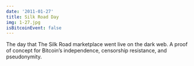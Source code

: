 ```yaml
---
date: '2011-01-27'
title: Silk Road Day
img: 1-27.jpg
isBitcoinEvent: false
---
```


The day that The Silk Road marketplace went live on the dark web. A proof of concept for Bitcoin’s independence, censorship resistance, and pseudonymity.
